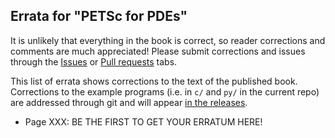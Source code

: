 Errata for "PETSc for PDEs"
---------------------------

It is unlikely that everything in the book is correct, so reader corrections and comments are much appreciated!  Please submit corrections and issues through the [Issues](https://github.com/bueler/p4pdes/issues) or [Pull requests](https://github.com/bueler/p4pdes/pulls) tabs.

This list of errata shows corrections to the text of the published book.  Corrections to the example programs (i.e. in `c/` and `py/` in the current repo) are addressed through git and will appear [in the releases](https://github.com/bueler/p4pdes/releases).

* Page XXX: BE THE FIRST TO GET YOUR ERRATUM HERE!

